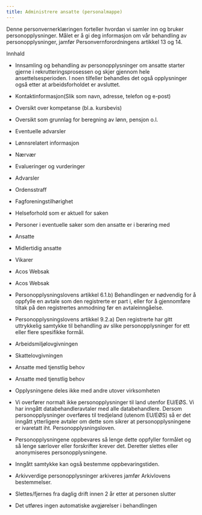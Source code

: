 ```yaml
---
title: Administrere ansatte (personalmappe)
---
```



  

Denne personvernerklæringen forteller hvordan vi samler inn og bruker personopplysninger. Målet er å gi deg informasjon om vår behandling av personopplysninger, jamfør Personvernforordningens artikkel 13 og 14.

  

Innhald

*   Innsamling og behandling av personopplysninger om ansatte starter gjerne i rekrutteringsprosessen og skjer gjennom hele ansettelsesperioden. I noen tilfeller behandles det også opplysninger også etter at arbeidsforholdet er avsluttet.  
    
*   Kontaktinformasjon(Slik som navn, adresse, telefon og e-post)  
    
*   Oversikt over kompetanse (bl.a. kursbevis)  
    
*   Oversikt som grunnlag for beregning av lønn, pensjon o.l.  
    
*   Eventuelle advarsler  
    
*   Lønnsrelatert informasjon  
    
*   Nærvær  
    
*   Evalueringer og vurderinger  
    
*   Advarsler  
    
*   Ordensstraff  
    
*   Fagforeningstilhørighet  
    
*   Helseforhold som er aktuell for saken  
    
*   Personer i eventuelle saker som den ansatte er i berøring med  
    
*   Ansatte  
    
*   Midlertidig ansatte  
    
*   Vikarer  
    
*   Acos Websak  
    
*   Acos Websak  
    
*   Personopplysningslovens artikkel 6.1.b) Behandlingen er nødvendig for å oppfylle en avtale som den registrerte er part i, eller for å gjennomføre tiltak på den registrertes anmodning før en avtaleinngåelse.  
    
*   Personopplysningslovens artikkel 9.2.a) Den registrerte har gitt uttrykkelig samtykke til behandling av slike personopplysninger for ett eller flere spesifikke formål.  
    
*   Arbeidsmiljølovgivningen  
    
*   Skattelovgivningen  
    
*   Ansatte med tjenstlig behov  
    
*   Ansatte med tjenstlig behov  
    
*   Opplysningene deles ikke med andre utover virksomheten  
    
*   Vi overfører normalt ikke personopplysninger til land utenfor EU/EØS. Vi har inngått databehandleravtaler med alle databehandlere. Dersom personopplysninger overføres til tredjeland (utenom EU/EØS) så er det inngått ytterligere avtaler om dette som sikrer at personopplysningene er ivaretatt iht. Personopplysningsloven.  
    
*   Personopplysningene oppbevares så lenge dette oppfyller formålet og så lenge særlover eller forskrifter krever det. Deretter slettes eller anonymiseres personopplysningene.  
    
*   Inngått samtykke kan også bestemme oppbevaringstiden.  
    
*   Arkivverdige personopplysninger arkiveres jamfør Arkivlovens bestemmelser.  
    
*   Slettes/fjernes fra daglig drift innen 2 år etter at personen slutter  
    
*   Det utføres ingen automatiske avgjørelser i behandlingen